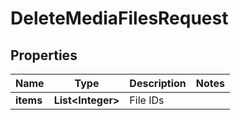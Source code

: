 

# DeleteMediaFilesRequest


## Properties

| Name | Type | Description | Notes |
|------------ | ------------- | ------------- | -------------|
|**items** | **List&lt;Integer&gt;** | File IDs |  |



